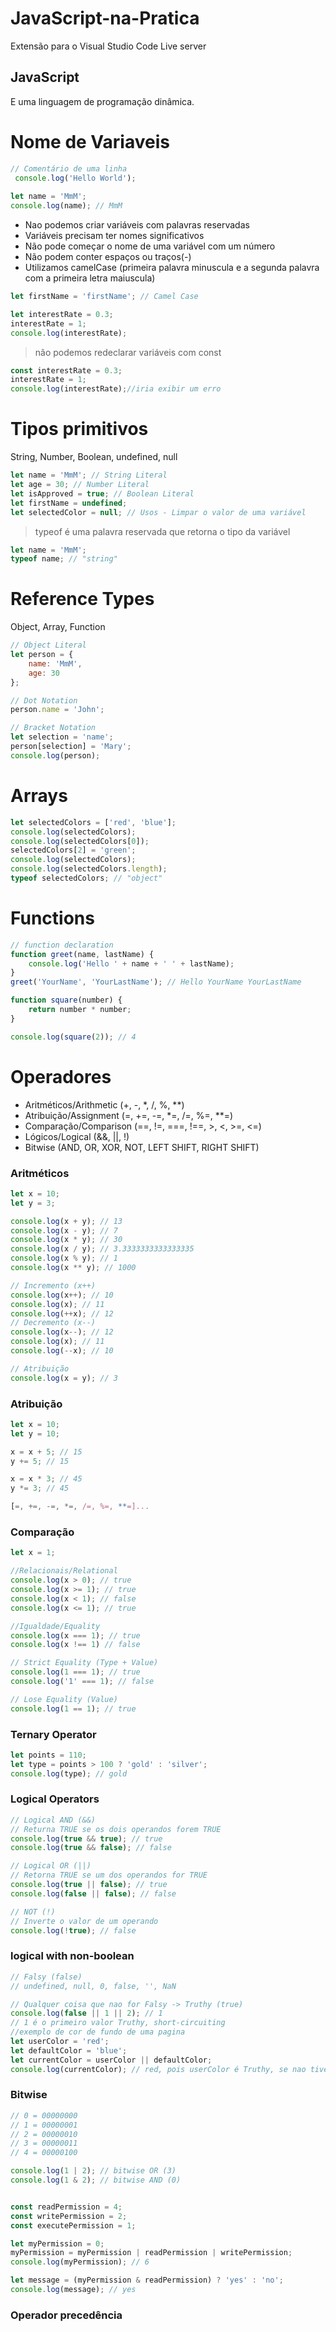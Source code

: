 # JavaScript-na-Pratica

Extensão para o Visual Studio Code
Live server

## JavaScript 
E uma linguagem de programação dinâmica.


# Nome de Variaveis
```javascript
// Comentário de uma linha
 console.log('Hello World');
 
let name = 'MmM';
console.log(name); // MmM
```
- Nao podemos criar variáveis com palavras reservadas
- Variáveis precisam ter nomes significativos
- Não pode começar o nome de uma variável com um número
- Não podem conter espaços ou traços(-)
- Utilizamos camelCase (primeira palavra minuscula e a segunda palavra com a primeira letra maiuscula)
```javascript
let firstName = 'firstName'; // Camel Case

let interestRate = 0.3;
interestRate = 1;
console.log(interestRate);
```
> não podemos redeclarar variáveis com const
```javascript
const interestRate = 0.3;
interestRate = 1;
console.log(interestRate);//iria exibir um erro
```

# Tipos primitivos
String, Number, Boolean, undefined, null
```javascript
let name = 'MmM'; // String Literal
let age = 30; // Number Literal
let isApproved = true; // Boolean Literal
let firstName = undefined; 
let selectedColor = null; // Usos - Limpar o valor de uma variável
```
>typeof é uma palavra reservada que retorna o tipo da variável
```javascript
let name = 'MmM';
typeof name; // "string"
```
# Reference Types 
Object, Array, Function
```javascript
// Object Literal
let person = {
    name: 'MmM',
    age: 30
};

// Dot Notation
person.name = 'John';

// Bracket Notation
let selection = 'name';
person[selection] = 'Mary';
console.log(person);
```
# Arrays
```javascript
let selectedColors = ['red', 'blue'];
console.log(selectedColors);
console.log(selectedColors[0]);
selectedColors[2] = 'green';
console.log(selectedColors);
console.log(selectedColors.length);
typeof selectedColors; // "object"
```
# Functions
```javascript
// function declaration
function greet(name, lastName) {
    console.log('Hello ' + name + ' ' + lastName);
}
greet('YourName', 'YourLastName'); // Hello YourName YourLastName

function square(number) {
    return number * number;
}

console.log(square(2)); // 4
```
# Operadores
- Aritméticos/Arithmetic (+, -, *, /, %, **)
- Atribuição/Assignment (=, +=, -=, *=, /=, %=, **=)
- Comparação/Comparison (==, !=, ===, !==, >, <, >=, <=)
- Lógicos/Logical (&&, ||, !)
- Bitwise (AND, OR, XOR, NOT, LEFT SHIFT, RIGHT SHIFT)

### Aritméticos
```javascript
let x = 10;
let y = 3;

console.log(x + y); // 13
console.log(x - y); // 7
console.log(x * y); // 30
console.log(x / y); // 3.3333333333333335
console.log(x % y); // 1
console.log(x ** y); // 1000

// Incremento (x++)
console.log(x++); // 10
console.log(x); // 11
console.log(++x); // 12
// Decremento (x--)
console.log(x--); // 12
console.log(x); // 11
console.log(--x); // 10

// Atribuição
console.log(x = y); // 3
```
### Atribuição
```javascript
let x = 10;
let y = 10;

x = x + 5; // 15
y += 5; // 15

x = x * 3; // 45
y *= 3; // 45

[=, +=, -=, *=, /=, %=, **=]...
```
### Comparação
```javascript
let x = 1;

//Relacionais/Relational
console.log(x > 0); // true
console.log(x >= 1); // true
console.log(x < 1); // false
console.log(x <= 1); // true

//Igualdade/Equality
console.log(x === 1); // true
console.log(x !== 1) // false

// Strict Equality (Type + Value)
console.log(1 === 1); // true
console.log('1' === 1); // false

// Lose Equality (Value)
console.log(1 == 1); // true
```
### Ternary Operator
```javascript
let points = 110;
let type = points > 100 ? 'gold' : 'silver';
console.log(type); // gold
```
### Logical Operators
```javascript
// Logical AND (&&)
// Returna TRUE se os dois operandos forem TRUE
console.log(true && true); // true
console.log(true && false); // false

// Logical OR (||)
// Retorna TRUE se um dos operandos for TRUE
console.log(true || false); // true
console.log(false || false); // false

// NOT (!)
// Inverte o valor de um operando
console.log(!true); // false

```	

### logical with non-boolean
```javascript
// Falsy (false)
// undefined, null, 0, false, '', NaN

// Qualquer coisa que nao for Falsy -> Truthy (true)
console.log(false || 1 || 2); // 1
// 1 é o primeiro valor Truthy, short-circuiting
//exemplo de cor de fundo de uma pagina
let userColor = 'red';
let defaultColor = 'blue';
let currentColor = userColor || defaultColor;
console.log(currentColor); // red, pois userColor é Truthy, se nao tivesse userColor, seria blue pois defaultColor esta definido.
```

### Bitwise
```javascript
// 0 = 00000000
// 1 = 00000001
// 2 = 00000010
// 3 = 00000011
// 4 = 00000100

console.log(1 | 2); // bitwise OR (3)
console.log(1 & 2); // bitwise AND (0)


const readPermission = 4;
const writePermission = 2;
const executePermission = 1;

let myPermission = 0;
myPermission = myPermission | readPermission | writePermission;
console.log(myPermission); // 6

let message = (myPermission & readPermission) ? 'yes' : 'no';
console.log(message); // yes
```

### Operador precedência